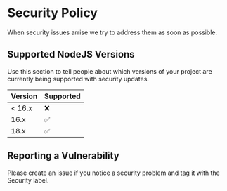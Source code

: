 # Security Policy

When security issues arrise we try to address them as soon as possible.

## Supported NodeJS Versions

Use this section to tell people about which versions of your project are
currently being supported with security updates.

| Version | Supported          |
| ------- | ------------------ |
| < 16.x  | :x:                |
| 16.x    | :white_check_mark: |
| 18.x    | :white_check_mark: |

## Reporting a Vulnerability

Please create an issue if you notice a security problem and tag it with the Security label.